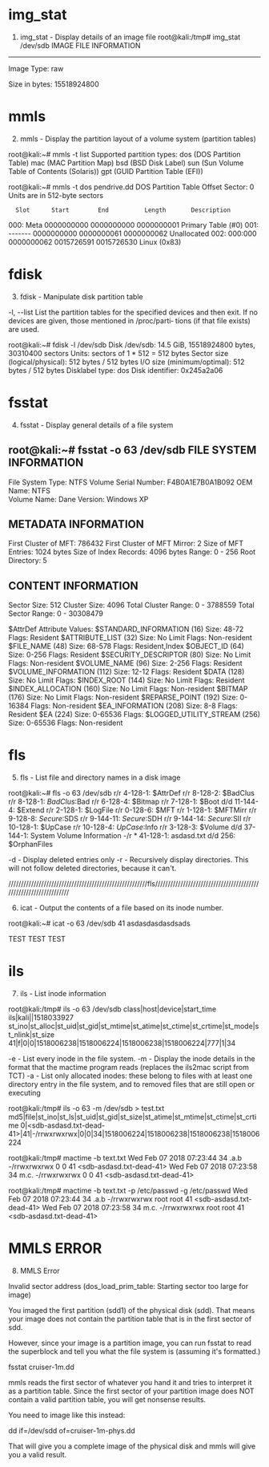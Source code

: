 # img_stat

1. img_stat - Display details of an image file
root@kali:/tmp# img_stat /dev/sdb
IMAGE FILE INFORMATION
--------------------------------------------
Image Type: raw

Size in bytes: 15518924800

# mmls

2. mmls - Display the partition layout of a volume system  (partition tables)

root@kali:~# mmls -t list
Supported partition types:
	dos (DOS Partition Table)
	mac (MAC Partition Map)
	bsd (BSD Disk Label)
	sun (Sun Volume Table of Contents (Solaris))
	gpt (GUID Partition Table (EFI))

root@kali:~# mmls -t dos pendrive.dd
DOS Partition Table
Offset Sector: 0
Units are in 512-byte sectors

      Slot      Start        End          Length       Description
000:  Meta      0000000000   0000000000   0000000001   Primary Table (#0)
001:  -------   0000000000   0000000061   0000000062   Unallocated
002:  000:000   0000000062   0015726591   0015726530   Linux (0x83)

# fdisk

3. fdisk - Manipulate disk partition table

-l, --list    List  the  partition  tables  for the specified devices and then
              exit.  If no devices are given, those mentioned in  /proc/parti‐
              tions (if that file exists) are used.

root@kali:~# fdisk -l /dev/sdb
Disk /dev/sdb: 14.5 GiB, 15518924800 bytes, 30310400 sectors
Units: sectors of 1 * 512 = 512 bytes
Sector size (logical/physical): 512 bytes / 512 bytes
I/O size (minimum/optimal): 512 bytes / 512 bytes
Disklabel type: dos
Disk identifier: 0x245a2a06

# fsstat

4. fsstat - Display general details of a file system

root@kali:~# fsstat -o 63 /dev/sdb
FILE SYSTEM INFORMATION
--------------------------------------------
File System Type: NTFS
Volume Serial Number: F4B0A1E7B0A1B092
OEM Name: NTFS    
Volume Name: Dane
Version: Windows XP

METADATA INFORMATION
--------------------------------------------
First Cluster of MFT: 786432
First Cluster of MFT Mirror: 2
Size of MFT Entries: 1024 bytes
Size of Index Records: 4096 bytes
Range: 0 - 256
Root Directory: 5

CONTENT INFORMATION
--------------------------------------------
Sector Size: 512
Cluster Size: 4096
Total Cluster Range: 0 - 3788559
Total Sector Range: 0 - 30308479

$AttrDef Attribute Values:
$STANDARD_INFORMATION (16)   Size: 48-72   Flags: Resident
$ATTRIBUTE_LIST (32)   Size: No Limit   Flags: Non-resident
$FILE_NAME (48)   Size: 68-578   Flags: Resident,Index
$OBJECT_ID (64)   Size: 0-256   Flags: Resident
$SECURITY_DESCRIPTOR (80)   Size: No Limit   Flags: Non-resident
$VOLUME_NAME (96)   Size: 2-256   Flags: Resident
$VOLUME_INFORMATION (112)   Size: 12-12   Flags: Resident
$DATA (128)   Size: No Limit   Flags: 
$INDEX_ROOT (144)   Size: No Limit   Flags: Resident
$INDEX_ALLOCATION (160)   Size: No Limit   Flags: Non-resident
$BITMAP (176)   Size: No Limit   Flags: Non-resident
$REPARSE_POINT (192)   Size: 0-16384   Flags: Non-resident
$EA_INFORMATION (208)   Size: 8-8   Flags: Resident
$EA (224)   Size: 0-65536   Flags: 
$LOGGED_UTILITY_STREAM (256)   Size: 0-65536   Flags: Non-resident

# fls

5. fls - List file and directory names in a disk image

root@kali:~# fls -o 63 /dev/sdb
r/r 4-128-1:	$AttrDef
r/r 8-128-2:	$BadClus
r/r 8-128-1:	$BadClus:$Bad
r/r 6-128-4:	$Bitmap
r/r 7-128-1:	$Boot
d/d 11-144-4:	$Extend
r/r 2-128-1:	$LogFile
r/r 0-128-6:	$MFT
r/r 1-128-1:	$MFTMirr
r/r 9-128-8:	$Secure:$SDS
r/r 9-144-11:	$Secure:$SDH
r/r 9-144-14:	$Secure:$SII
r/r 10-128-1:	$UpCase
r/r 10-128-4:	$UpCase:$Info
r/r 3-128-3:	$Volume
d/d 37-144-1:	System Volume Information
-/r * 41-128-1:	asdasd.txt
d/d 256:	$OrphanFiles

-d - Display deleted entries only
-r - Recursively  display  directories.  This will not follow deleted directories, because it can't.

///////////////////////////////////////////////////////fls/////////////////////////////////////////////////////////////////

6. icat - Output the contents of a file based on its inode number.

root@kali:~# icat -o 63 /dev/sdb 41
asdasdasdasdsads

TEST TEST TEST

# ils

7. ils - List inode information

root@kali:/tmp# ils -o 63 /dev/sdb
class|host|device|start_time
ils|kali||1518033927
st_ino|st_alloc|st_uid|st_gid|st_mtime|st_atime|st_ctime|st_crtime|st_mode|st_nlink|st_size
41|f|0|0|1518006238|1518006224|1518006238|1518006224|777|1|34

-e - List every inode in the file system.
-m - Display the inode details in the format that the mactime program reads (replaces the ils2mac script from TCT)
-a - List only allocated inodes: these belong to files with at  least one  directory  entry  in  the file system, and to removed files
     that are still open or executing
     
root@kali:/tmp# ils -o 63 -m /dev/sdb > test.txt
md5|file|st_ino|st_ls|st_uid|st_gid|st_size|st_atime|st_mtime|st_ctime|st_crtime
0|<sdb-asdasd.txt-dead-41>|41|-/rrwxrwxrwx|0|0|34|1518006224|1518006238|1518006238|1518006224

root@kali:/tmp# mactime -b text.txt 
Wed Feb 07 2018 07:23:44       34 .a.b -/rrwxrwxrwx 0        0        41       <sdb-asdasd.txt-dead-41>
Wed Feb 07 2018 07:23:58       34 m.c. -/rrwxrwxrwx 0        0        41       <sdb-asdasd.txt-dead-41>

root@kali:/tmp# mactime -b text.txt -p /etc/passwd -g /etc/passwd
Wed Feb 07 2018 07:23:44       34 .a.b -/rrwxrwxrwx root     root     41       <sdb-asdasd.txt-dead-41>
Wed Feb 07 2018 07:23:58       34 m.c. -/rrwxrwxrwx root     root     41       <sdb-asdasd.txt-dead-41>

# MMLS ERROR
8. MMLS Error

Invalid sector address (dos_load_prim_table: Starting sector too large for image) 

You imaged the first partition (sdd1) of the physical disk (sdd).
That means your image does not contain the partition table that is in
the first sector of sdd.

However, since your image is a partition image, you can run fsstat to
read the superblock and tell you what the file system is (assuming
it's formatted.)

fsstat cruiser-1m.dd

mmls reads the first sector of whatever you hand it and tries to
interpret it as a partition table.  Since the first sector of your
partition image does NOT contain a valid partition table, you will get
nonsense results.

You need to image like this instead:

dd if=/dev/sdd of=cruiser-1m-phys.dd

That will give you a complete image of the physical disk and mmls will
give you a valid result.
